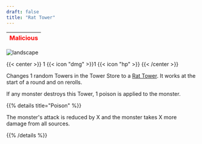 ```yaml
---
draft: false
title: "Rat Tower"
---
```

| <span style="color:Red"> Malicious </span> |
|--------|

![landscape](/images/towers/towerS_68.png)

{{< center >}}
1 {{< icon "dmg" >}}1 {{< icon "hp" >}}
{{< /center >}}

Changes 1 random Towers in the Tower Store to a [Rat Tower](/towers/rat-tower). It works at the start of a round and on rerolls.

If any monster destroys this Tower, 1 poison is applied to the monster.

{{% details title="Poison" %}}

The monster's attack is reduced by X and the monster takes X more damage from all sources.

{{% /details %}}